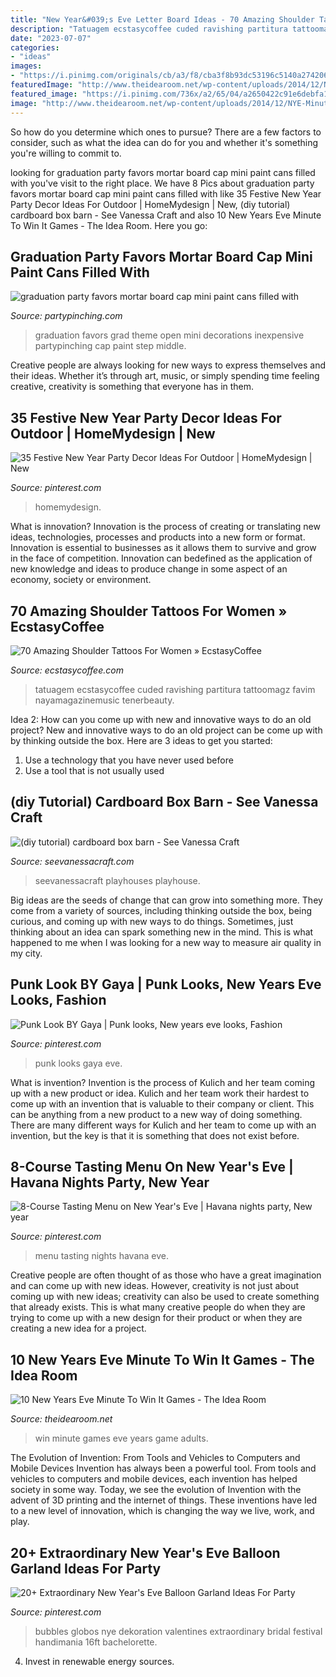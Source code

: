```yaml
---
title: "New Year&#039;s Eve Letter Board Ideas - 70 Amazing Shoulder Tattoos For Women » Ecstasycoffee"
description: "Tatuagem ecstasycoffee cuded ravishing partitura tattoomagz favim nayamagazinemusic tenerbeauty"
date: "2023-07-07"
categories:
- "ideas"
images:
- "https://i.pinimg.com/originals/cb/a3/f8/cba3f8b93dc53196c5140a274206f83a.jpg"
featuredImage: "http://www.theidearoom.net/wp-content/uploads/2014/12/NYE-Minute-to-win-it-games-10.jpg"
featured_image: "https://i.pinimg.com/736x/a2/65/04/a2650422c91e6debfa1b4a1fc6e8e9cc.jpg"
image: "http://www.theidearoom.net/wp-content/uploads/2014/12/NYE-Minute-to-win-it-games-10.jpg"
---
```



So how do you determine which ones to pursue? There are a few factors to consider, such as what the idea can do for you and whether it's something you're willing to commit to.

	

		
looking for graduation party favors mortar board cap mini paint cans filled with you've visit to the right place. We have 8 Pics about graduation party favors mortar board cap mini paint cans filled with like 35 Festive New Year Party Decor Ideas For Outdoor | HomeMydesign | New, (diy tutorial) cardboard box barn - See Vanessa Craft and also 10 New Years Eve Minute To Win It Games - The Idea Room. Here you go:
		
    
## Graduation Party Favors Mortar Board Cap Mini Paint Cans Filled With

<img loading=lazy src="https://partypinching.com/wp-content/uploads/2016/11/g9cwater-1-1024x768.jpg" onerror="this.onerror=null;this.src='https://tse1.mm.bing.net/th?id=OIP.nO2pqUYPCsLZ4TJRJ8N3rgHaFj&amp;pid=15.1';" alt="graduation party favors mortar board cap mini paint cans filled with">

_Source: partypinching.com_

>graduation favors grad theme open mini decorations inexpensive partypinching cap paint step middle. 

	

Creative people are always looking for new ways to express themselves and their ideas. Whether it’s through art, music, or simply spending time feeling creative, creativity is something that everyone has in them.

    
## 35 Festive New Year Party Decor Ideas For Outdoor | HomeMydesign | New

<img loading=lazy src="https://i.pinimg.com/originals/cb/a3/f8/cba3f8b93dc53196c5140a274206f83a.jpg" onerror="this.onerror=null;this.src='https://tse4.mm.bing.net/th?id=OIP.sp1vb6QYhtFAK6nuSDkKRQHaLG&amp;pid=15.1';" alt="35 Festive New Year Party Decor Ideas For Outdoor | HomeMydesign | New">

_Source: pinterest.com_

>homemydesign. 

	

What is innovation?
Innovation is the process of creating or translating new ideas, technologies, processes and products into a new form or format. Innovation is essential to businesses as it allows them to survive and grow in the face of competition. Innovation can bedefined as the application of new knowledge and ideas to produce change in some aspect of an economy, society or environment.

    
## 70 Amazing Shoulder Tattoos For Women » EcstasyCoffee

<img loading=lazy src="https://i0.wp.com/www.ecstasycoffee.com/wp-content/uploads/2016/11/For-Music-Lovers.jpg?resize=600%2C748&amp;ssl=1" onerror="this.onerror=null;this.src='https://tse1.mm.bing.net/th?id=OIP.ZhgEbTa6NUlYvlEocyY4AgHaJO&amp;pid=15.1';" alt="70 Amazing Shoulder Tattoos For Women » EcstasyCoffee">

_Source: ecstasycoffee.com_

>tatuagem ecstasycoffee cuded ravishing partitura tattoomagz favim nayamagazinemusic tenerbeauty. 

	

Idea 2: How can you come up with new and innovative ways to do an old project?
New and innovative ways to do an old project can be come up with by thinking outside the box. Here are 3 ideas to get you started: 
1. Use a technology that you have never used before 
2. Use a tool that is not usually used 

    
## (diy Tutorial) Cardboard Box Barn - See Vanessa Craft

<img loading=lazy src="https://seevanessacraft.com/wp-content/uploads/2012/08/DIY-Cardboard-Box-Barn-2.jpg" onerror="this.onerror=null;this.src='https://tse3.mm.bing.net/th?id=OIP.qwk0h7xvGfV2kCNoZK-5DQHaLH&amp;pid=15.1';" alt="(diy tutorial) cardboard box barn - See Vanessa Craft">

_Source: seevanessacraft.com_

>seevanessacraft playhouses playhouse. 

	

Big ideas are the seeds of change that can grow into something more. They come from a variety of sources, including thinking outside the box, being curious, and coming up with new ways to do things. Sometimes, just thinking about an idea can spark something new in the mind. This is what happened to me when I was looking for a new way to measure air quality in my city.

    
## Punk Look BY Gaya | Punk Looks, New Years Eve Looks, Fashion

<img loading=lazy src="https://i.pinimg.com/736x/7b/19/1f/7b191f6453184583aaba2b03481761a4--punk-looks.jpg" onerror="this.onerror=null;this.src='https://tse4.mm.bing.net/th?id=OIP.zcQT27PJQgStLit4KAE1fwHaLG&amp;pid=15.1';" alt="Punk Look BY Gaya | Punk looks, New years eve looks, Fashion">

_Source: pinterest.com_

>punk looks gaya eve. 

	

What is invention?
Invention is the process of Kulich and her team coming up with a new product or idea. Kulich and her team work their hardest to come up with an invention that is valuable to their company or client. This can be anything from a new product to a new way of doing something. There are many different ways for Kulich and her team to come up with an invention, but the key is that it is something that does not exist before.

    
## 8-Course Tasting Menu On New Year&#039;s Eve | Havana Nights Party, New Year

<img loading=lazy src="https://i.pinimg.com/736x/e6/c4/c8/e6c4c8ec78e10646f60c70acf7be0766--tasting-menu-havana-nights.jpg" onerror="this.onerror=null;this.src='https://tse1.mm.bing.net/th?id=OIP.BaUDpvoffluDHAvQyNZ7IQHaM1&amp;pid=15.1';" alt="8-Course Tasting Menu on New Year&#039;s Eve | Havana nights party, New year">

_Source: pinterest.com_

>menu tasting nights havana eve. 

	

Creative people are often thought of as those who have a great imagination and can come up with new ideas. However, creativity is not just about coming up with new ideas; creativity can also be used to create something that already exists. This is what many creative people do when they are trying to come up with a new design for their product or when they are creating a new idea for a project.

    
## 10 New Years Eve Minute To Win It Games - The Idea Room

<img loading=lazy src="http://www.theidearoom.net/wp-content/uploads/2014/12/NYE-Minute-to-win-it-games-10.jpg" onerror="this.onerror=null;this.src='https://tse1.mm.bing.net/th?id=OIP.qE_njR7813MJYpimr-V2aAHaLH&amp;pid=15.1';" alt="10 New Years Eve Minute To Win It Games - The Idea Room">

_Source: theidearoom.net_

>win minute games eve years game adults. 

	

The Evolution of Invention: From Tools and Vehicles to Computers and Mobile Devices
Invention has always been a powerful tool. From tools and vehicles to computers and mobile devices, each invention has helped society in some way. Today, we see the evolution of Invention with the advent of 3D printing and the internet of things. These inventions have led to a new level of innovation, which is changing the way we live, work, and play.

    
## 20+ Extraordinary New Year&#039;s Eve Balloon Garland Ideas For Party

<img loading=lazy src="https://i.pinimg.com/736x/a2/65/04/a2650422c91e6debfa1b4a1fc6e8e9cc.jpg" onerror="this.onerror=null;this.src='https://tse1.mm.bing.net/th?id=OIP.dVLclYGT7asfrxOpIn_cEAHaJR&amp;pid=15.1';" alt="20+ Extraordinary New Year&#039;s Eve Balloon Garland Ideas For Party">

_Source: pinterest.com_

>bubbles globos nye dekoration valentines extraordinary bridal festival handimania 16ft bachelorette. 

	

4. Invest in renewable energy sources. 

